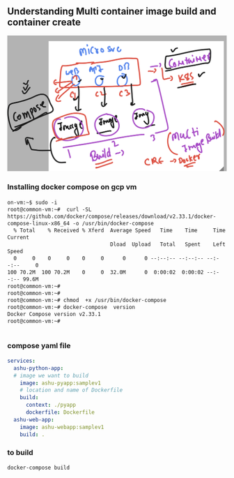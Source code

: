 ## Understanding Multi container image build and container create 

<img src="multi1.png">

### Installing docker compose on gcp vm 

```
on-vm:~$ sudo -i
root@common-vm:~#  curl -SL https://github.com/docker/compose/releases/download/v2.33.1/docker-compose-linux-x86_64 -o /usr/bin/docker-compose
  % Total    % Received % Xferd  Average Speed   Time    Time     Time  Current
                                 Dload  Upload   Total   Spent    Left  Speed
  0     0    0     0    0     0      0      0 --:--:-- --:--:-- --:--:--     0
100 70.2M  100 70.2M    0     0  32.0M      0  0:00:02  0:00:02 --:--:-- 99.6M
root@common-vm:~# 
root@common-vm:~# 
root@common-vm:~# chmod  +x /usr/bin/docker-compose  
root@common-vm:~# docker-compose  version 
Docker Compose version v2.33.1
root@common-vm:~# 


```

### compose yaml file 

```yaml
services:
  ashu-python-app:
  # image we want to build 
    image: ashu-pyapp:samplev1
    # location and name of Dockerfile  
    build:
      context: ./pyapp
      dockerfile: Dockerfile  
  ashu-web-app:
    image: ashu-webapp:samplev1 
    build: . 
```
### to build 
```sh
docker-compose build 
```
